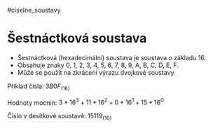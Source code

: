 #ciselne_soustavy
# Šestnáctková soustava
- Šestnáctková (hexadecimální) soustava je soustava o základu 16.
- Obsahuje znaky 0, 1, 2, 3, 4, 5, 6, 7, 8, 9, A, B, C, D, E, F.
- Může se použít na zkrácení výrazu dvojkové soustavy.

Příklad čísla: $3B0F_{(16)}$

Hodnoty mocnin: $3 * 16^3 + 11 * 16^2 + 0 * 16^1 + 15 * 16^0$

Číslo v desítkové soustavě: $15119_{(10)}$
